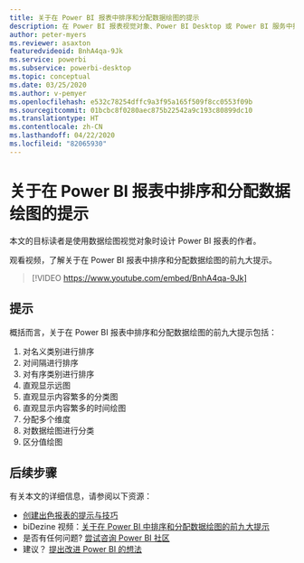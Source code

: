 ```yaml
---
title: 关于在 Power BI 报表中排序和分配数据绘图的提示
description: 在 Power BI 报表视觉对象、Power BI Desktop 或 Power BI 服务中排序和分配数据绘图的 9 个提示。
author: peter-myers
ms.reviewer: asaxton
featuredvideoid: BnhA4qa-9Jk
ms.service: powerbi
ms.subservice: powerbi-desktop
ms.topic: conceptual
ms.date: 03/25/2020
ms.author: v-pemyer
ms.openlocfilehash: e532c78254dffc9a3f95a165f509f8cc0553f09b
ms.sourcegitcommit: 01bcbc8f0280aec875b22542a9c193c80899dc10
ms.translationtype: HT
ms.contentlocale: zh-CN
ms.lasthandoff: 04/22/2020
ms.locfileid: "82065930"
---
```

# <a name="tips-to-sort-and-distribute-data-plots-in-power-bi-reports"></a>关于在 Power BI 报表中排序和分配数据绘图的提示

本文的目标读者是使用数据绘图视觉对象时设计 Power BI 报表的作者。

观看视频，了解关于在 Power BI 报表中排序和分配数据绘图的前九大提示。

> [!VIDEO https://www.youtube.com/embed/BnhA4qa-9Jk]

## <a name="tips"></a>提示

概括而言，关于在 Power BI 报表中排序和分配数据绘图的前九大提示包括：

1. 对名义类别进行排序
1. 对间隔进行排序
1. 对有序类别进行排序
1. 直观显示远图
1. 直观显示内容繁多的分类图
1. 直观显示内容繁多的时间绘图
1. 分配多个维度
1. 对数据绘图进行分类
1. 区分值绘图

## <a name="next-steps"></a>后续步骤

有关本文的详细信息，请参阅以下资源：

- [创建出色报表的提示与技巧](../desktop-tips-and-tricks-for-creating-reports.md)
- biDezine 视频：[关于在 Power BI 中排序和分配数据绘图的前九大提示](https://www.youtube.com/watch?v=BnhA4qa-9Jk)
- 是否有任何问题? [尝试咨询 Power BI 社区](https://community.powerbi.com/)
- 建议？ [提出改进 Power BI 的想法](https://ideas.powerbi.com/)
